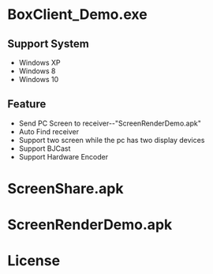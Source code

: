 # BoxClient_Demo.exe
## Support System
* Windows XP
* Windows 8
* Windows 10
## Feature
* Send PC Screen to receiver--"ScreenRenderDemo.apk"
* Auto Find receiver
* Support two screen while the pc has two display devices
* Support BJCast
* Support Hardware Encoder

# ScreenShare.apk

# ScreenRenderDemo.apk

# License

